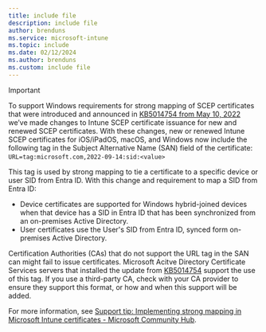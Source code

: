 ```yaml
---
title: include file
description: include file
author: brenduns  
ms.service: microsoft-intune
ms.topic: include
ms.date: 02/12/2024
ms.author: brenduns
ms.custom: include file
---
```


> [!IMPORTANT]
>
> To support Windows requirements for strong mapping of SCEP certificates that were introduced and announced in [KB5014754 from May 10, 2022](https://support.microsoft.com/topic/kb5014754-certificate-based-authentication-changes-on-windows-domain-controllers-ad2c23b0-15d8-4340-a468-4d4f3b188f16) we’ve made changes to Intune SCEP certificate issuance for new and renewed SCEP certificates. With these changes, new or renewed Intune SCEP certificates for iOS/iPadOS, macOS, and Windows now include the following tag in the Subject Alternative Name (SAN) field of the certificate: `URL=tag:microsoft.com,2022-09-14:sid:<value>`  
>
> This tag is used by strong mapping to tie a certificate to a specific device or user SID from Entra ID. With this change and requirement to map a SID from Entra ID:  
>
> - Device certificates are supported for Windows hybrid-joined devices when that device has a SID in Entra ID that has been synchronized from an on-premises Active Directory.
> - User certificates use the User's SID from Entra ID, synced form on-premises Active Directory.
>
> Certification Authorities (CAs) that do not support the URL tag in the SAN can might fail to issue certificates. Microsoft Acitve Directory Certificate Services servers that installed the update from [KB5014754](https://support.microsoft.com/topic/kb5014754-certificate-based-authentication-changes-on-windows-domain-controllers-ad2c23b0-15d8-4340-a468-4d4f3b188f16) support the use of this tag. If you use a third-party CA, check with your CA provider to ensure they support this format, or how and when this support will be added.
>
> For more information, see [Support tip: Implementing strong mapping in Microsoft Intune certificates - Microsoft Community Hub](https://techcommunity.microsoft.com/t5/intune-customer-success/support-tip-implementing-strong-mapping-in-microsoft-intune/ba-p/4053376).